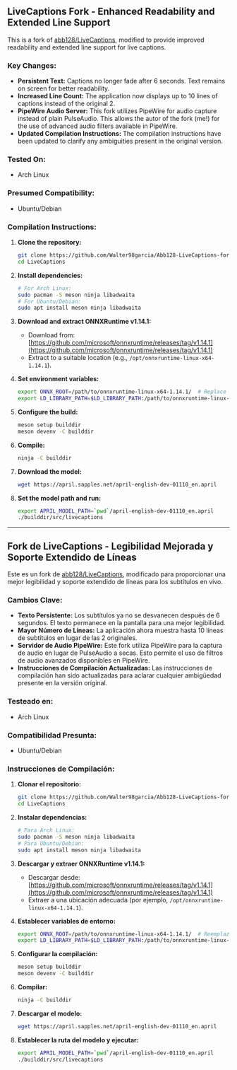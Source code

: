## LiveCaptions Fork - Enhanced Readability and Extended Line Support

This is a fork of [abb128/LiveCaptions](https://github.com/abb128/LiveCaptions), modified to provide improved readability and extended line support for live captions.

### Key Changes:

*   **Persistent Text:** Captions no longer fade after 6 seconds. Text remains on screen for better readability.
*   **Increased Line Count:** The application now displays up to 10 lines of captions instead of the original 2.
*   **PipeWire Audio Server:** This fork utilizes PipeWire for audio capture instead of plain PulseAudio. This allows the autor of the fork (me!) for the use of advanced audio filters available in PipeWire.
*   **Updated Compilation Instructions:** The compilation instructions have been updated to clarify any ambiguities present in the original version.

### Tested On:

*   Arch Linux

### Presumed Compatibility:

*   Ubuntu/Debian

### Compilation Instructions:

1.  **Clone the repository:**
    ```bash
    git clone https://github.com/Walter98garcia/Abb128-LiveCaptions-fork-by-Walter.git --recursive
    cd LiveCaptions
    ```

2.  **Install dependencies:**
    ```bash
    # For Arch Linux:
    sudo pacman -S meson ninja libadwaita
    # For Ubuntu/Debian:
    sudo apt install meson ninja libadwaita
    ```

3.  **Download and extract ONNXRuntime v1.14.1:**
    *   Download from: [https://github.com/microsoft/onnxruntime/releases/tag/v1.14.1](https://github.com/microsoft/onnxruntime/releases/tag/v1.14.1)
    *   Extract to a suitable location (e.g., `/opt/onnxruntime-linux-x64-1.14.1`).

4.  **Set environment variables:**
    ```bash
    export ONNX_ROOT=/path/to/onnxruntime-linux-x64-1.14.1/  # Replace with your actual path
    export LD_LIBRARY_PATH=$LD_LIBRARY_PATH:/path/to/onnxruntime-linux-x64-1.14.1/lib # Replace with your actual path
    ```

5.  **Configure the build:**
    ```bash
    meson setup builddir
    meson devenv -C builddir
    ```

6.  **Compile:**
    ```bash
    ninja -C builddir
    ```

7.  **Download the model:**
    ```bash
    wget https://april.sapples.net/april-english-dev-01110_en.april
    ```

8.  **Set the model path and run:**
    ```bash
    export APRIL_MODEL_PATH=`pwd`/april-english-dev-01110_en.april
    ./builddir/src/livecaptions
    ```

---

## Fork de LiveCaptions - Legibilidad Mejorada y Soporte Extendido de Líneas

Este es un fork de [abb128/LiveCaptions](https://github.com/abb128/LiveCaptions), modificado para proporcionar una mejor legibilidad y soporte extendido de líneas para los subtítulos en vivo.

### Cambios Clave:

*   **Texto Persistente:** Los subtítulos ya no se desvanecen después de 6 segundos. El texto permanece en la pantalla para una mejor legibilidad.
*   **Mayor Número de Líneas:** La aplicación ahora muestra hasta 10 líneas de subtítulos en lugar de las 2 originales.
*   **Servidor de Audio PipeWire:** Este fork utiliza PipeWire para la captura de audio en lugar de PulseAudio a secas. Esto permite el uso de filtros de audio avanzados disponibles en PipeWire.
*   **Instrucciones de Compilación Actualizadas:** Las instrucciones de compilación han sido actualizadas para aclarar cualquier ambigüedad presente en la versión original.

### Testeado en:

*   Arch Linux

### Compatibilidad Presunta:

*   Ubuntu/Debian

### Instrucciones de Compilación:

1.  **Clonar el repositorio:**
    ```bash
    git clone https://github.com/Walter98garcia/Abb128-LiveCaptions-fork-by-Walter.git --recursive
    cd LiveCaptions
    ```

2.  **Instalar dependencias:**
    ```bash
    # Para Arch Linux:
    sudo pacman -S meson ninja libadwaita
    # Para Ubuntu/Debian:
    sudo apt install meson ninja libadwaita
    ```

3.  **Descargar y extraer ONNXRuntime v1.14.1:**
    *   Descargar desde: [https://github.com/microsoft/onnxruntime/releases/tag/v1.14.1](https://github.com/microsoft/onnxruntime/releases/tag/v1.14.1)
    *   Extraer a una ubicación adecuada (por ejemplo, `/opt/onnxruntime-linux-x64-1.14.1`).

4.  **Establecer variables de entorno:**
    ```bash
    export ONNX_ROOT=/path/to/onnxruntime-linux-x64-1.14.1/  # Reemplaza con tu ruta real
    export LD_LIBRARY_PATH=$LD_LIBRARY_PATH:/path/to/onnxruntime-linux-x64-1.14.1/lib # Reemplaza con tu ruta real
    ```

5.  **Configurar la compilación:**
    ```bash
    meson setup builddir
    meson devenv -C builddir
    ```

6.  **Compilar:**
    ```bash
    ninja -C builddir
    ```

7.  **Descargar el modelo:**
    ```bash
    wget https://april.sapples.net/april-english-dev-01110_en.april
    ```

8.  **Establecer la ruta del modelo y ejecutar:**
    ```bash
    export APRIL_MODEL_PATH=`pwd`/april-english-dev-01110_en.april
    ./builddir/src/livecaptions
    ```
